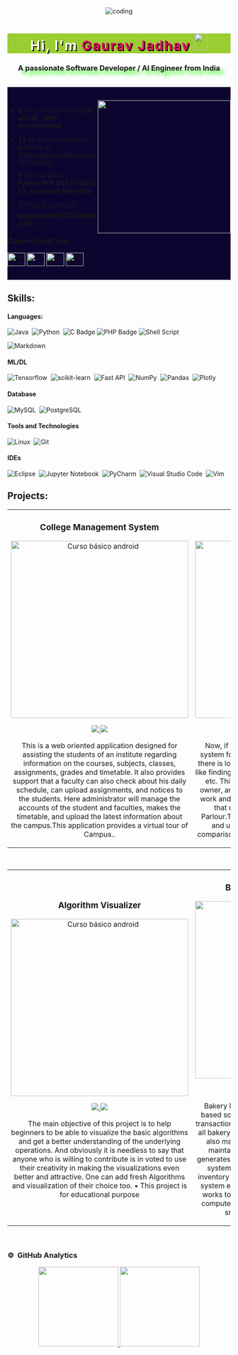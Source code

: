 
<!-- <img src="https://i.imgur.com/weNbhGZ.png"> -->

<div align="center">
<!-- <img alt="coding" width="auto" src="./c.gif"> -->
<img alt="coding" width="auto" src="https://webcoder.co.in/wp-content/uploads/2021/04/website.gif">


<h1 align="center" style="color: white;
            font-size: 30px;
            font-weight: 700;
            text-shadow: 2px 2px black;
            letter-spacing: 2px;
            margin-bottom: 20px;
            background: yellowgreen;
            position: relative;
            animation: text 3s 1;"> Hi, I'm   <span style=" color: #e80e65;
            ">
Gaurav Jadhav
</span>
<img src="https://raw.githubusercontent.com/MartinHeinz/MartinHeinz/master/wave.gif" width="30px" height="38"></h1>

<h3 align="center" style="text-shadow: 8px 8px 8px #26fc0a;">A passionate Software Developer / AI Engineer from India</h3>
<br>


</div>

<!-- <div style="background-image:url(https://logimp.files.wordpress.com/2018/04/spotlessgreativorybilledwoodpecker-max-1mb.gif?w=468&h=264)"> -->
<div style="padding-top:30px;background:#0d0530">
<!-- <img  src="https://media.giphy.com/media/K5kfQExKk731K/giphy.gif" width="300px" align="right" alt=""> -->
<!-- <img  src="./1_1oTDnw0B32cdT0J1fBmKWg.gif" width="300px" align="right" alt=""> -->
<!-- <img  src="https://cdn.pixabay.com/animation/2024/03/26/09/06/09-06-58-457_512.gif" width="300px" align="right" alt=""> -->
<img  src="https://cdn.dribbble.com/users/1523313/screenshots/16134521/media/3975730626bdae63cf9b25d3b634bac3.gif" width="300px" align="right" alt="">

<!-- https://cdn.pixabay.com/animation/2024/03/26/12/21/12-21-33-54_512.gif -->

<!-- <img  src="./aigif1.gif" width="300px" align="right" alt=""> -->

- 🌱 I’m currently learning **AI and ML, Web developement**

- 👨‍💻 All of my projects are available at [https://gauravjadhav.com/](https://#)

- 💬 Ask me about **Python,PHP,DSA,HTML,CSS,Javascript,Bootstrap**

- 📫 How to reach me **gauravjadhav9172@gmail.com**

<h3 align="left">Connect with me:</h3>
<p align="left">
<a href="https://twitter.com/https://twitter.com/" target="blank"><img align="center" src="https://raw.githubusercontent.com/rahuldkjain/github-profile-readme-generator/master/src/images/icons/Social/twitter.svg" alt="https://twitter.com/ravigup81300184" height="30" width="40" /></a>
<a href="https://linkedin.com/in/www.linkedin.com/in/" target="blank"><img align="center" src="https://raw.githubusercontent.com/rahuldkjain/github-profile-readme-generator/master/src/images/icons/Social/linked-in-alt.svg" alt="www.linkedin.com/in/ ravi-gupta-44bb451b1" height="30" width="40" /></a>
<a href="https://instagram.com/https://www.instagram.com/" target="blank"><img align="center" src="https://raw.githubusercontent.com/rahuldkjain/github-profile-readme-generator/master/src/images/icons/Social/instagram.svg" alt="https://www.instagram.com/__ravi_gupta226/" height="30" width="40" /></a>
<a href="https://www.youtube.com/c/https://www.youtube.com/" target="blank"><img align="center" src="https://raw.githubusercontent.com/rahuldkjain/github-profile-readme-generator/master/src/images/icons/Social/youtube.svg" alt="https://www.youtube.com/channel/ucojospamwhg5j9sj4sgtbzw" height="30" width="40" /></a>
</p>
<br>
</div>

## Skills:

#### Languages:

![Java](https://img.shields.io/badge/Java-ED8B00?style=for-the-badge&logo=java&logoColor=white)&nbsp;
![Python](https://img.shields.io/badge/Python-3776AB?style=for-the-badge&logo=python&logoColor=white)&nbsp;
![C Badge](https://img.shields.io/badge/C-A8B9CC?logo=c&logoColor=fff&style=plastic)
![PHP Badge](https://img.shields.io/badge/PHP-777BB4?logo=php&logoColor=fff&style=plastic)
![Shell Script](https://img.shields.io/badge/Shell_Script-121011?style=for-the-badge&logo=gnu-bash&logoColor=white)&nbsp;
<!--![LaTeX](https://img.shields.io/badge/latex-%23008080.svg?style=for-the-badge&logo=latex&logoColor=white)&nbsp;-->
![Markdown](https://img.shields.io/badge/markdown-%23000000.svg?style=for-the-badge&logo=markdown&logoColor=white)

#### ML/DL

![Tensorflow](https://img.shields.io/badge/TensorFlow-FF6F00?style=for-the-badge&logo=tensorflow&logoColor=white)&nbsp;
![scikit-learn](https://img.shields.io/badge/scikit--learn-%23F7931E.svg?style=for-the-badge&logo=scikit-learn&logoColor=white)&nbsp;
![Fast API](https://img.shields.io/badge/FastAPI-005571?style=for-the-badge&logo=fastapi)&nbsp;
![NumPy](https://img.shields.io/badge/numpy-%23013243.svg?style=for-the-badge&logo=numpy&logoColor=white)&nbsp;
![Pandas](https://img.shields.io/badge/pandas-%23150458.svg?style=for-the-badge&logo=pandas&logoColor=white)&nbsp;
![Plotly](https://img.shields.io/badge/Plotly-%233F4F75.svg?style=for-the-badge&logo=plotly&logoColor=white)

#### Database

![MySQL](https://img.shields.io/badge/MySQL-00000F?style=for-the-badge&logo=mysql&logoColor=white)&nbsp;
![PostgreSQL](https://img.shields.io/badge/PostgreSQL-316192?style=for-the-badge&logo=postgresql&logoColor=white)&nbsp;

#### Tools and Technologies

![Linux](https://img.shields.io/badge/Linux-FCC624?style=for-the-badge&logo=linux&logoColor=black)&nbsp;
![Git](https://img.shields.io/badge/GIT-E44C30?style=for-the-badge&logo=git&logoColor=white)&nbsp;
<!-- ![AWS](https://img.shields.io/badge/Amazon_AWS-232F3E?style=flat&logo=amazon-aws&logoColor=white)&nbsp;
![Google Cloud](https://img.shields.io/badge/Google_Cloud-4285F4?style=flat&logo=google-cloud&logoColor=white)&nbsp; -->

#### IDEs

![Eclipse](https://img.shields.io/badge/Eclipse-FE7A16.svg?style=for-the-badge&logo=Eclipse&logoColor=white)&nbsp;
![Jupyter Notebook](https://img.shields.io/badge/jupyter-%23FA0F00.svg?style=for-the-badge&logo=jupyter&logoColor=white)&nbsp;
![PyCharm](https://img.shields.io/badge/pycharm-143?style=for-the-badge&logo=pycharm&logoColor=black&color=black&labelColor=green)&nbsp;
![Visual Studio Code](https://img.shields.io/badge/Visual%20Studio%20Code-0078d7.svg?style=for-the-badge&logo=visual-studio-code&logoColor=white)&nbsp;
![Vim](https://img.shields.io/badge/VIM-%2311AB00.svg?style=for-the-badge&logo=vim&logoColor=white)&nbsp;


## Projects:
<table>
<tr>
<td width="50%">
<h3 align="center">College Management System</h3>
<div align="center">
<a href="https://github.com/guru9696" target="_blank"><img src="https://img.freepik.com/free-vector/back-school-landing-page-template_23-2149027215.jpg?t=st=1725050345~exp=1725053945~hmac=068628a3b753e63f8cca78acf8848d92d55ac8e9c79fa015bf6f79fe2ea9aba1&w=1060" width="400" alt="Curso básico android"></a>
<p>
<!-- <h3 align="center"> -->


<!-- <a href="https://github.com/guru9696" target="_blank">
<img src="https://img.shields.io/badge/-Live-green?style=for-the-badge&logo=g5ogleearth&color=fbfc40">
</a>  -->
<!-- <a href="https://github.com/guru9696" target="_blank">
<img src="https://img.shields.io/badge/-Buy-green?style=for-the-badge&logo=bitcoin&color=fbfc40">
</a> -->

<!-- </h3> -->
<!-- <button class="custom-btn btn-3" style="background: rgb(0,172,238);background: linear-gradient(0deg, rgba(0,182,238,1) 0%, rgba(2,126,251,1) 100%);width: 100px;
height: 40px;line-height: 42px;padding: 0;border: none;"><img src="https://cdn-icons-png.flaticon.com/128/733/733609.png" style="width: 20px;padding-top:9 ;
height: 20px; ">
<span >Github</span></button> -->


<!-- <a href="https://github.com/ArisGuimera/Curso-Kotlin-Multiplatform" target="_blank">
<img src="https://img.shields.io/badge/C%C3%93DIGO-cfaae0?style=for-the-badge&logo=github&logoColor=black">
</a> -->
 <a href="https://github.com/guru9696" target="_blank">

 <img src="https://img.shields.io/badge/Github-f9?style=for-the-badge&logo=github&logoColor=black&color=ff0"> 
</a>
<a href="https://github.com/guru9696" target="_blank">
<img src="https://img.shields.io/badge/-LIVE DEMO-green?style=for-the-badge&color=ff00f4">
</a>
</p>

<p>This is a web oriented application designed for assisting the students of
an institute regarding information on the courses, subjects, classes, assignments, grades and
timetable. It also provides support that a faculty can also check about his daily schedule, can
upload assignments, and notices to the students. Here administrator will manage the accounts of
the student and faculties, makes the timetable, and upload the latest information about the
campus.This application provides a virtual tour of Campus..</p>
</div>
                                                                                      
</td>

<td width="50%">
               <!-- <br> -->
<h3 align="center">Ice-Cream Shop</h3>
<div align="center">                                       
<a href="https://github.com/guru9696" target="_blank"><img src="https://img.freepik.com/free-vector/realistic-ice-cream-landing-page_23-2149177406.jpg?t=st=1725049857~exp=1725053457~hmac=a8f7ca84cf61c5b906cbb7ccdf2292eaa570a39aaf64bbd71dcf6789108459fd&w=996" width="400"  alt="Curso arquitectura MVVM"></a>
<br>
<p>


 <a href="https://github.com/guru9696" target="_blank">

 <img src="https://img.shields.io/badge/Github-80ffaa?style=for-the-badge&logo=github&logoColor=black&color=80ffaa"> 
</a>
<a href="https://github.com/guru9696" target="_blank">
<img src="https://img.shields.io/badge/-LIVE DEMO-green?style=for-the-badge&color=e80e65">
</a>
</p>
</p>Now, if we take an overview of manual account system for Ice Cream Parlour then we will see
that there is lots of heavy work for accountant to do just like finding information about customer
and Products etc.
This System Will help employee of Parlour, owner, and as well as costumers. To reduce paper work and human efforts.
It is designed such a way that owner can view all the updates of the Parlour.The software will help in easy maintaining and updating products.Also quick and easy comparison of different products for the customers.</p>
</div>                                                             
</table>                                                                                 
</div>
<br>

<table>
<tr>
<td width="50%">
<h3 align="center">Algorithm Visualizer</h3>
<div align="center">
<a href="https://github.com/guru9696" target="_blank">
           <img src="https://i.imghippo.com/files/dFkb4946cH.gif" width="400" alt="Curso básico android">
</a>
<p>


 <a href="https://github.com/guru9696" target="_blank">

 <img src="https://img.shields.io/badge/Github-80ffaa?style=for-the-badge&logo=github&logoColor=black&color=80ffaa"> 
</a>
<a href="https://github.com/guru9696" target="_blank">
<img src="https://img.shields.io/badge/-Live DEMO-green?style=for-the-badge&color=fbfc40">
</a>
</p>
<p>The main objective of this project is to help beginners
to be able to visualize the basic algorithms and get a
better understanding of the underlying operations. And
obviously it is needless to say that anyone who is
willing to contribute is in voted to use their creativity
in making the visualizations even better and attractive.
One can add fresh Algorithms and visualization of their
choice too.
• This project is for educational purpose</p>
</div>
                                                                                      
</td>       

<td width="50%">
<h3 align="center">Bakery Management System</h3>
<div align="center">
<a href="https://github.com/Guru9696/Online-Bakery-System" target="_blank"><img src="https://img.freepik.com/free-vector/hand-drawn-flat-bakery-landing-page_23-2149434059.jpg?w=1060&t=st=1725053760~exp=1725054360~hmac=9de9217ab72f4048b08ba30c3faa4de5e8369cd7fc46cb82997a66db68948abb" width="400" alt="Curso Kotlin Multiplatform"></a>
<p>
<a href="https://github.com/Guru9696/Online-Bakery-System" target="_blank">
<img src="https://img.shields.io/badge/GITHUB-cfaae0?style=for-the-badge&logo=github&logoColor=black">
</a>
<a href="https://github.com/guru9696" target="_blank">
<img src="https://img.shields.io/badge/-LIVE DEMO-green?style=for-the-badge&color=ff00f4">
</a>
</p>
<p>Bakery Management System is totally computer based software application to maintain day
to day transactions in a bakery. This software helps to store all bakery items with category
and sub-category. It also maintains record of purchase and sales. It maintains details of
Supplier. This application generates reports of purchase, sales and stock. The system reflects
standard structure so that any inventory management system can implements this system
easily in their existing system. The system works to reduce the human efforts. Due to totally
computerized occurrence of error is less & works smoothly. It is user friendly system. </p>
</div>
                                                                                      
</td>  
<table>                                                                                 
</div>
<br>

### ⚙️ &nbsp;GitHub Analytics

<p align="center">
<a href="https://github.com/guru9696">
  <img height="180em" src="https://github-readme-stats-eight-theta.vercel.app/api?username=guru9696&show_icons=true&theme=algolia&include_all_commits=true&count_private=true"/>
  <img height="180em" src="https://github-readme-stats-eight-theta.vercel.app/api/top-langs/?username=guru9696&layout=compact&langs_count=8&theme=algolia"/>
</a>
</p>
              
            
<!--
### ⚙️ &nbsp;GitHub Analytics
 <p align="center">
<a href="https://github.com/ArisGuimera">
  <img height="180em" src="https://github-readme-stats-eight-theta.vercel.app/api?username=ArisGuimera&show_icons=true&theme=algolia&include_all_commits=true&count_private=true"/>
  <img height="180em" src="https://github-readme-stats-eight-theta.vercel.app/api/top-langs/?username=ArisGuimera&layout=compact&langs_count=8&theme=algolia"/>
</a>
</p>
               -->
